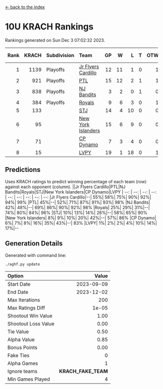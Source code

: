 [<- back to the index](readme.md)
# 10U KRACH Rankings
Rankings generated on Sun Dec  3 07:02:32 2023.

Rank|KRACH|Subdivision|Team|GP|W|L|T|OTW|OTL|SoS|Exp Wins|Win Diff
---:|---:|:---|:---|---:|---:|---:|---:|---:|---:|---:|---:|---:
1|1139|Playoffs|[Jr Flyers Cardillo](https://gamesheetstats.com/seasons/3663/teams/140794/schedule)|12|11|1|0|1|0|121|11.9|0.0
2|921|Playoffs|[PTL](https://gamesheetstats.com/seasons/3663/teams/140791/schedule)|15|12|2|1|1|1|481|13.3|-0.0
3|838|Playoffs|[NJ Bandits](https://gamesheetstats.com/seasons/3663/teams/140807/schedule)|3|2|0|1|0|0|258|3.3|-0.0
4|384|Playoffs|[Royals](https://gamesheetstats.com/seasons/3663/teams/140796/schedule)|9|6|3|0|1|0|365|6.9|0.0
5|133||[STJ](https://gamesheetstats.com/seasons/3663/teams/140792/schedule)|14|4|10|0|0|1|658|4.9|0.0
6|95||[New York Islanders](https://gamesheetstats.com/seasons/3663/teams/140793/schedule)|15|6|9|0|0|1|443|6.9|0.0
7|71||[CP Dynamo](https://gamesheetstats.com/seasons/3663/teams/140795/schedule)|7|3|4|0|0|1|293|3.9|0.0
8|15||[LVPY](https://gamesheetstats.com/seasons/3663/teams/140790/schedule)|19|1|18|0|1|0|488|1.9|0.0

## Predictions
Uses KRACH ratings to predict winning percentage of each team (row) against each opponent (column).
||Jr Flyers Cardillo|PTL|NJ Bandits|Royals|STJ|New York Islanders|CP Dynamo|LVPY
| --: | --: | --: | --: | --: | --: | --: | --: | --: 
|Jr Flyers Cardillo|--| 55%| 58%| 75%| 90%| 92%| 94%| 99%
|PTL| 45%|--| 52%| 71%| 87%| 91%| 93%| 98%
|NJ Bandits| 42%| 48%|--| 69%| 86%| 90%| 92%| 98%
|Royals| 25%| 29%| 31%|--| 74%| 80%| 84%| 96%
|STJ| 10%| 13%| 14%| 26%|--| 58%| 65%| 90%
|New York Islanders|  8%|  9%| 10%| 20%| 42%|--| 57%| 86%
|CP Dynamo|  6%|  7%|  8%| 16%| 35%| 43%|--| 83%
|LVPY|  1%|  2%|  2%|  4%| 10%| 14%| 17%|--

## Generation Details

Generated with command line:
```
./aghf.py update
```

| Option | Value |
| :----- | ----: |
| Start Date | 2023-09-09 |
| End Date | 2023-12-02 |
| Max Iterations | 200 |
| Max Ratings Diff | 1e-05 |
| Shootout Win Value | 1.00 |
| Shootout Loss Value | 0.00 |
| Tie Value | 0.50 |
| Alpha Value | 0.85 |
| Bonus Points | 0.00 |
| Fake Ties | 0 |
| Alpha Games | 1 |
| Ignore teams | __KRACH_FAKE_TEAM__ |
| Min Games Played | 4 |


